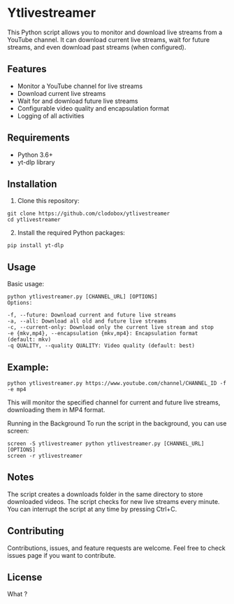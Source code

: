 # Ytlivestreamer

This Python script allows you to monitor and download live streams from a YouTube channel.
It can download current live streams, wait for future streams, and even download past streams (when configured).

## Features

- Monitor a YouTube channel for live streams
- Download current live streams
- Wait for and download future live streams
- Configurable video quality and encapsulation format
- Logging of all activities

## Requirements

- Python 3.6+
- yt-dlp library

## Installation

1. Clone this repository:
```
git clone https://github.com/clodobox/ytlivestreamer
cd ytlivestreamer
```

2. Install the required Python packages:
```
pip install yt-dlp
```

## Usage

Basic usage:
```
python ytlivestreamer.py [CHANNEL_URL] [OPTIONS]
Options:

-f, --future: Download current and future live streams
-a, --all: Download all old and future live streams
-c, --current-only: Download only the current live stream and stop
-e {mkv,mp4}, --encapsulation {mkv,mp4}: Encapsulation format (default: mkv)
-q QUALITY, --quality QUALITY: Video quality (default: best)
```

## Example:
```
python ytlivestreamer.py https://www.youtube.com/channel/CHANNEL_ID -f -e mp4
```

This will monitor the specified channel for current and future live streams, downloading them in MP4 format.

Running in the Background
To run the script in the background, you can use screen:

```
screen -S ytlivestreamer python ytlivestreamer.py [CHANNEL_URL] [OPTIONS]
screen -r ytlivestreamer
```

## Notes

The script creates a downloads folder in the same directory to store downloaded videos.
The script checks for new live streams every minute.
You can interrupt the script at any time by pressing Ctrl+C.

## Contributing

Contributions, issues, and feature requests are welcome.
Feel free to check issues page if you want to contribute.

## License

What ?
